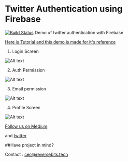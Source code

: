 # Twitter Authentication using Firebase
[![Build Status](https://travis-ci.org/reverseBitsTech/twitter_auth_firebase.svg?branch=master)](https://travis-ci.org/reverseBitsTech/twitter_auth_firebase)
Demo of twitter authentication with Firebase

[Here is Tutorial and this demo is made for it's reference](https://goo.gl/10fKKP "Tutorial on Medium")


1) Login Screen

![Alt text](https://github.com/reverseBitsTech/twitter_auth_firebase/blob/master/login%20screen.png "Login Screen")


2) Auth Permission

![Alt text](https://github.com/reverseBitsTech/twitter_auth_firebase/blob/master/auth%20permission.png "Auth Permission")


3) Email permission

![Alt text](https://github.com/reverseBitsTech/twitter_auth_firebase/blob/master/email%20permission.png "Email Permission")


4) Profile Screen

![Alt text](https://github.com/reverseBitsTech/twitter_auth_firebase/blob/master/profile%20screen.png "Profile screen")


[Follow us on Medium](https://medium.com/reversebits)

and [twitter](https://twitter.com/reverseBitsTech)

##Have project in mind?

Contact : ceo@reversebits.tech
